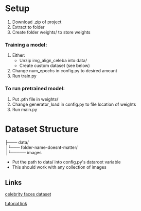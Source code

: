 
# Setup
  
1. Download .zip of project  
2. Extract to folder  
3. Create folder weights/ to store weights  

### Training a model:

1. Either:  
	* Unzip img_align_celeba into data/ 
	* Create custom dataset (see below)  
2. Change num_epochs in config.py to desired amount  
3. Run train.py  

### To run pretrained model:

1. Put .pth file in weights/  
2. Change generator_load in config.py to file location of weights  
3. Run main.py

# Dataset Structure
  
├─── data/  
│└─── folder-name-doesnt-matter/  
│└───── images  
  
* Put the path to data/ into config.py's dataroot variable  
* This should work with any collection of images  

## Links
  
[celebrity faces dataset](https://www.kaggle.com/datasets/jessicali9530/celeba-dataset)  
  
[tutorial link](https://pytorch.org/tutorials/beginner/dcgan_faces_tutorial.html)  
